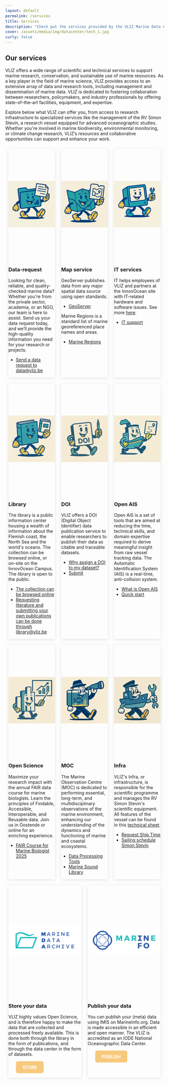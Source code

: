 ```yaml
---
layout: default
permalink: /services
title: Services
description: "Check put the services provided by the VLIZ Marine Data Centre. We offer a range of services to support the FAIR principles of data management. Learn more about our services and how they can help you in your research."
cover: /assets/media/img/datacenter/tech_1.jpg
curly: false
---
```


<link rel="stylesheet" href="https://fonts.googleapis.com/css2?family=Material+Symbols+Outlined:opsz,wght,FILL,GRAD@24,400,0,0" />
<section>
  <h2>Our services</h2>
  <p>VLIZ offers a wide range of scientific and technical services to support marine research, conservation, and sustainable use of marine resources. As a key player in the field of marine science, VLIZ provides access to an extensive array of data and research tools, including management and dissemination of marine data. VLIZ is dedicated to fostering collaboration between researchers, policymakers, and industry professionals by offering state-of-the-art facilities, equipment, and expertise.
</p>
<p>
Explore below what VLIZ can offer you, from access to research infrastructure to specialized services like the management of the RV Simon Stevin, a research vessel equipped for advanced oceanographic studies. Whether you're involved in marine biodiversity, environmental monitoring, or climate change research, VLIZ’s resources and collaborative opportunities can support and enhance your work.</p>

 <div class="container">
  <!-- Data Request Card -->
  <div class="card" id="data-request">
    <div class="card-inner" style="--clr:#fff;">
      <div class="box">
        <div class="imgBox">
          <img src="/assets/media/img/datacenter/datarequest_v3.png" alt="Data-request" width="400">
        </div>
      </div>
    </div>
    <div class="content">
      <h3>Data-request</h3>
      <p>Looking for clean, reliable, and quality-checked marine data? Whether you're from the private sector, academia, or an NGO, our team is here to assist. Send us your data request today, and we’ll provide the high-quality information you need for your research or projects.</p>
      <ul>
        <li style="--clr-tag:#d3b19a;" class="branding">
          <a href="mailto:data@vliz.be" target="_blank">Send a data request to data@vliz.be</a>
        </li>
      </ul>
    </div>
  </div>
  <!-- Map Service Card -->
  <div class="card" id="map-service">
    <div class="card-inner" style="--clr:#fff;">
      <div class="box">
        <div class="imgBox">
          <img src="/assets/media/img/datacenter/maprequest_v3.png" alt="Map-service" width="400">
        </div>
      </div>
    </div>
    <div class="content">
      <h3>Map service</h3>
      <p>GeoServer publishes data from any major spatial data source using open standards.</p>
      <ul>
        <li style="--clr-tag:#d3b19a;" class="branding">
          <a href="https://geo.vliz.be/geoserver/web/?0" target="_blank">GeoServer</a>
        </li>
      </ul>
      <p>Marine Regions is a standard list of marine georeferenced place names and areas.</p>
      <ul>
        <li style="--clr-tag:#d3b19a;" class="branding">
          <a href="https://www.marineregions.org/" target="_blank">Marine Regions</a>
        </li>
      </ul>
    </div>
  </div>
  <!-- IT Services Card -->
  <div class="card" id="it-services">
    <div class="card-inner" style="--clr:#fff;">
      <div class="box">
        <div class="imgBox">
          <img src="/assets/media/img/datacenter/ITservices_v2.png" alt="IT-service" width="400">
        </div>
      </div>
    </div>
    <div class="content">
      <h3>IT services</h3>
      <p>IT helps employees of VLIZ and partners at the InnovOcean site with IT-related hardware and software issues. See more <a href="https://www.vliz.be/en/what-we-do/data-information/it" target="_blank">here</a>.</p>
      <ul>
        <li style="--clr-tag:#d3b19a;" class="branding">
          <a href="mailto:support@vliz.be" target="_blank">IT support</a>
        </li>
      </ul>
    </div>
  </div>




 <div class="container">
  <!-- Library Card -->
  <div class="card" id="library">
    <div class="card-inner" style="--clr:#fff;">
      <div class="box">
        <div class="imgBox">
          <img src="/assets/media/img/datacenter/libraryservices.png" alt="Library" width="400">
       </div>
      </div>
    </div>
      <div class="content">
        <h3>Library</h3>
        <p>The library is a public information center housing a wealth of information about the Flemish coast, the North Sea and the world's oceans. The collection can be browsed online, or on-site on the InnovOcean Campus. The library is open to the public.</p>
        <ul>
          <li style="--clr-tag:#d3b19a;" class="branding">
            <a href="https://www.vliz.be/en/catalogue" target="_blank">The collection can be browsed online</a>
          </li>
          <li style="--clr-tag:#d3b19a;" class="branding">
            <a href="mailto:library@vliz.be" target="_blank">Requesting literature and submitting your own publications can be done through library@vliz.be</a>
        </li>
      </ul>
    </div>
  </div>
  <!-- DOI Card -->
  <div class="card">
    <div class="card-inner" style="--clr:#fff;">
      <div class="box">
        <div class="imgBox">
          <img src="/assets/media/img/datacenter/doiservice.png" alt="DOI" width="400">
        </div>
      </div>
    </div>
    <div class="content">
      <h3>DOI</h3>
      <p>VLIZ offers a DOI (Digital Object Identifier) data publication service to enable researchers to publish their data as citable and traceable datasets.</p>
      <ul>
        <li style="--clr-tag:#d3b19a;" class="branding">
          <a href="https://www.vliz.be/sites/vliz.be/files/public/docs/DOI_Guidelines.pdf" target="_blank">Why assign a DOI to my dataset?</a>
        </li>
        <li style="--clr-tag:#d3b19a;" class="branding">
          <a href="https://marineinfo.org/metasubmit/" target="_blank">Submit</a>
        </li>
      </ul>
    </div>
  </div>
  <!-- Open AIS Card -->
  <div class="card">
    <div class="card-inner" style="--clr:#fff;">
      <div class="box">
        <div class="imgBox">
          <img src="/assets/media/img/datacenter/openaisservice.png" alt="OpenAIS" width="400">
        </div>
      </div>
    </div>
    <div class="content">
      <h3>Open AIS</h3>
      <p>Open AIS is a set of tools that are aimed at reducing the time, technical skills, and domain expertise required to derive meaningful insight from raw vessel tracking data. The Automatic Identification System (AIS) is a real-time, anti-collision system.</p>
      <ul>
        <li style="--clr-tag:#d3b19a;" class="branding">
          <a href="https://open-ais.org/" target="_blank">What is Open AIS</a>
        </li>
        <li style="--clr-tag:#d3b19a;" class="branding">
          <a href="https://open-ais.org/Quick-Start/0/" target="_blank">Quick start</a>
       </li>
      </ul>
    </div>
  </div>





   <div class="container">
  <!-- Open Science Card -->
  <div class="card">
    <div class="card-inner" style="--clr:#fff;">
      <div class="box">
        <div class="imgBox">
          <img src="/assets/media/img/datacenter/openscienceservice.png" alt="Open Science" width="400">
        </div>
      </div>
    </div>
    <div class="content">
      <h3>Open Science</h3>
      <p>Maximize your research impact with the annual FAIR data course for marine biologists. Learn the principles of Findable, Accessible, Interoperable, and Reusable data. Join us in Oostende or online for an enriching experience.</p>
      <ul>
        <li style="--clr-tag:#d3b19a;" class="branding">
          <a href="https://www.vliz.be/en/embrc-fair-training-course" target="_blank">FAIR Course for Marine Biologist 2025</a>
        </li>
      </ul>
    </div>
  </div>
  <!-- MOC Card -->
  <div class="card">
    <div class="card-inner" style="--clr:#fff;">
      <div class="box">
        <div class="imgBox">
          <img src="/assets/media/img/datacenter/mocservice_v4.png" alt="MOC" width="400">
        </div>
      </div>
    </div>
    <div class="content">
      <h3>MOC</h3>
      <p>The Marine Observation Centre (MOC) is dedicated to performing essential, long-term, and multidisciplinary observations of the marine environment, enhancing our understanding of the dynamics and functioning of marine and coastal ecosystems.</p>
      <ul>
        <li style="--clr-tag:#d3b19a;" class="branding"><a href="https://github.com/lifewatch">Data Processing Tools</a></li>
        <li style="--clr-tag:#d3b19a;" class="branding"><a href="https://marinesoundlib.org">Marine Sound Library</a></li>
      </ul>
    </div>
  </div>
  <!-- Infra Card -->
  <div class="card">
    <div class="card-inner" style="--clr:#fff;">
      <div class="box">
        <div class="imgBox">
          <img src="\assets\media\img\datacenter\infraservice_v2.png" alt="Infrastructure" width="400">
        </div>
      </div>
    </div>
    <div class="content">
      <h3>Infra</h3>
      <p>VLIZ's Infra, or infrastructure, is responsible for the scientific programme and manages the RV Simon Stevin's scientific equipment. All features of the vessel can be found in this <a href="https://www.vliz.be/sites/vliz.be/files/tech%20fiche%20SS%20(002).pdf">technical sheet</a>.</p>
      <ul>
        <li style="--clr-tag:#d3b19a;" class="branding">
          <a href="https://www.vliz.be/vmdcdata/midas/request-ship-time">Request Ship Time</a>
        </li>
        <li style="--clr-tag:#d3b19a;" class="branding">
          <a href="https://www.vliz.be/vmdcdata/midas/scheduler">Sailing schedule Simon Stevin</a>
        </li>
      </ul>
    </div>
  </div>




 <div class="container">
  <!-- Store Your Data Card -->
  <div class="card">
    <div class="card-inner" style="--clr:#fff;">
      <div class="box">
        <div class="imgBox">
          <img src="/assets/media/img/content/logo_mda2.png" alt="Store" width="400">
        </div>
      </div>
    </div>
<div class="content">
  <h3>Store your data</h3>
  <p>VLIZ highly values Open Science, and is therefore happy to make the data that are collected and processed freely available. This is done both through the library in the form of publications, and through the data center in the form of datasets.</p>
  <ul>
  <a href="https://marinedataarchive.org/" target="_blank" class="store-button">STORE</a>
</ul>
</div>
  </div>

  <!-- Publish Your Data Card -->
  <div class="card">
    <div class="card-inner" style="--clr:#fff;">
      <div class="box">
        <div class="imgBox">
          <img src="/assets/media/img/content/Marine Info_logo pos RGB.jpg" alt="Publsh" width="400">
        </div>
      </div>
    </div>
    <div class="content">
      <h3>Publish your data</h3>
      <p>You can publish your (meta) data using IMIS on MarineInfo.org. Data is made accessible in an efficient and open manner. The VLIZ is accredited as an IODE National Oceanographic Data Center.</p>
      <ul>
          <a href="https://marineinfo.org/metasubmit/" target="_blank" class="store-button">PUBLISH</a>
      </ul>
    </div>
  </div>
</div>


<style>
  .store-button {
    display: inline-block;
    padding: 0.75em 1.5em;
    background-color: #f7c97c;
    color: white;
    text-decoration: none;
    font-weight: bold;
    border-radius: 6px;
    transition: background-color 0.3s ease;
  }

  .store-button:hover {
    background-color:rgb(241, 187, 92);
  }
</style>



<style>
  .imgBox {
    width: 100%;
    height: 350px; /* or adjust as needed */
    overflow: hidden;
    display: flex;
    align-items: center;
    justify-content: center;
  }

  .imgBox img {
    width: 100%;
    height: 100%;
    object-fit: cover; /* cover = fill & crop; contain = fit without crop */
  }
</style>


<style>
.container {
  display: flex;
  flex-wrap: wrap;
  justify-content: space-between;
}

.card {
  flex: 1 1 calc(33% - 20px);
  margin: 10px;
  box-shadow: 0 2px 10px rgba(0, 0, 0, 0.1);
}

.imgBox img {
  width: 100%;
  height: auto;
}
</style>
